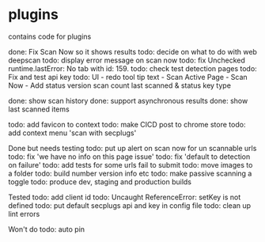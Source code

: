 # plugins
contains code for plugins

done: Fix Scan Now so it shows results 
todo: decide on what to do with web deepscan
todo: display error message on scan now
todo: fix Unchecked runtime.lastError: No tab with id: 159.
todo: check test detection pages
todo: Fix and test api key
todo: UI
    - redo tool tip text
    - Scan Active Page - Scan Now
    - Add status
        version
        scan count 
        last scanned & status
        key type
        
done: show scan history
done: support asynchronous results
done: show last scanned items

todo: add favicon to context 
todo: make CICD post to chrome store 
todo: add context menu 'scan with secplugs'

Done but needs testing
todo: put up alert on scan now for un scannable urls 
todo: fix 'we have no info on this page issue'
todo: fix 'default to detection on failure'
todo: add tests for some urls fail to submit 
todo: move images to a folder
todo: build number version info etc
todo: make passive scanning a toggle 
todo: produce dev, staging and production builds


Tested
todo: add client id 
todo: Uncaught ReferenceError: setKey is not defined
todo: put default secplugs api and key in config file
todo: clean up lint errors

Won't do 
todo: auto pin 